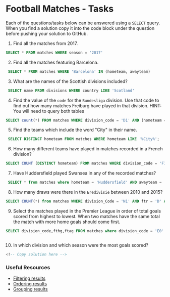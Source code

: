 # Football Matches - Tasks

Each of the questions/tasks below can be answered using a `SELECT` query. When you find a solution copy it into the code block under the question before pushing your solution to GitHub.

1) Find all the matches from 2017.

```sql
SELECT * FROM matches WHERE season = '2017'


```

2) Find all the matches featuring Barcelona.

```sql
 SELECT * FROM matches WHERE 'Barcelona' IN (hometeam, awayteam)


```

3) What are the names of the Scottish divisions included?

```sql
 SELECT name FROM divisions WHERE country LIKE 'Scotland' 


```

4) Find the value of the `code` for the `Bundesliga` division. Use that code to find out how many matches Freiburg have played in that division. HINT: You will need to query both tables

```sql
SELECT count(*) FROM matches WHERE division_code = 'D1' AND (hometeam = 'Freiburg' OR awayteam = 'Freiburg')


```

5) Find the teams which include the word "City" in their name. 

```sql
 SELECT DISTINCT hometeam FROM matches WHERE hometeam LIKE '%City%';


```

6) How many different teams have played in matches recorded in a French division?

```sql
SELECT COUNT (DISTINCT hometeam) FROM matches WHERE division_code = 'F1' or division_code = 'F2'; 


```

7) Have Huddersfield played Swansea in any of the recorded matches?

```sql
 SELECT * from matches where hometeam = 'Huddersfield' AND awayteam = 'Swansea' OR hometeam = 'Swansea' AND awayteam = 'Huddersfield'; 


```

8) How many draws were there in the `Eredivisie` between 2010 and 2015?

```sql
SELECT COUNT(*) from matches WHERE division_Code = 'N1' AND ftr = 'D' AND season BETWEEN 2010 AND 2015;


```

9) Select the matches played in the Premier League in order of total goals scored from highest to lowest. When two matches have the same total the match with more home goals should come first.

```sql
SELECT division_code,fthg,ftag FROM matches where division_code = 'E0' ORDER BY (fthg, ftag)desc ;



```

10) In which division and which season were the most goals scored?

```sql
<!-- Copy solution here -->


```

### Useful Resources

- [Filtering results](https://www.w3schools.com/sql/sql_where.asp)
- [Ordering results](https://www.w3schools.com/sql/sql_orderby.asp)
- [Grouping results](https://www.w3schools.com/sql/sql_groupby.asp)
